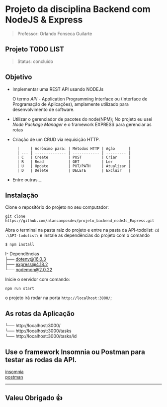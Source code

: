 # Projeto da disciplina Backend com NodeJS & Express

> Professor: Orlando Fonseca Guilarte

## Projeto TODO LIST
> Status: concluido

## Objetivo 

- Implementar uma REST API usando NODEJs
  
  O termo _API_ - Application Programming Interface ou (Interface de Programação de Aplicações), amplamente utilizado para desenvolvimento de software.

- Utilizar o gerenciador de pacotes do node(NPM);
  No projeto eu usei _Node Package Manager_ e o framework EXPRESS para gerenciar as rotas 

- Criação de um CRUD via requisição HTTP.

        |     | Acrônimo para: | Métodos HTTP | Ação      |
        | --- | -------------- | ------------ | --------- |
        | C   | Create         | POST         | Criar     |
        | R   | Read           | GET          | Ler       |
        | U   | Update         | PUT/PATH     | Atualizar |
        | D   | Delete         | DELETE       | Excluir   |

- Entre outras....

## Instalação

Clone o repositório do projeto no seu computador: 
```git
git clone https://github.com/alancamposdev/projeto_backend_nodeJs_Express.git
``` 


Abra o terminal na pasta raiz do projeto e entre na pasta da API-todolist: `cd .\API-todolist\` e instale as dependências do projeto com o comando
```shell 
$ npm install 
```
I- Dependências  
├── dotenv@16.0.3  
├── express@4.18.2  
└── nodemon@2.0.22   

Inicie o servidor com comando:

``` 
npm run start 
``` 

o projeto irá rodar na porta 
` http://localhost:3000/ `;


## As rotas da Aplicação

└── http://localhost:3000/     \
└── http://localhost:3000/tasks \
└── http://localhost:3000/tasks/id


## Use o framework Insomnia ou Postman para testar as rodas da API.

[insomnia](https://insomnia.rest/download)   
[postman](https://www.postman.com/downloads/)



---
 
## Valeu Obrigado 👍



